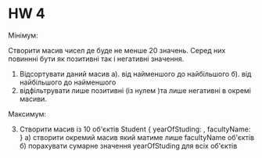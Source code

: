 # HW 4
<p>
Мінімум:
  
Створити масив чисел де буде не менше 20 значень. Серед них повиннні бути як позитивні так і негативні значення.
1. Відсортувати даний масив
а). від найменшого до найбільшого
б). від найбільшого до найменшого
2. відфільтрувати лише позитивні (із нулем )та лише негативні в окремі масиви.

Максимум:
  
3) Створити масив із 10 об'єктів Student {
yearOfStuding: <some data> ,
facultyName: <some data>
}
а) створити окремий масив який матиме лише facultyName об'єктів
б) порахувати сумарне значення yearOfStuding для всіх об'єктів 
</p>
